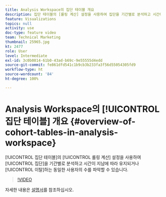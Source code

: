 ```yaml
---
title: Analysis Workspace의 집단 테이블 개요
description: 집단 테이블의 [롤링 계산] 설정을 사용하여 집단을 기간별로 분석하고 시간이 지남에 따라 유지되거나 이탈하는 동일한 사용자의 수를 파악할 수 있습니다.
feature: Visualizations
topics: null
activity: use
doc-type: feature video
team: Technical Marketing
thumbnail: 25965.jpg
kt: 2477
role: User
level: Intermediate
exl-id: 3c0b0814-61b0-43ad-b69c-9e55555d4edd
source-git-commit: fe861dfd541c1b9cb3b233fa3f56d55054305fd9
workflow-type: ht
source-wordcount: '84'
ht-degree: 100%

---
```


# Analysis Workspace의 [!UICONTROL 집단 테이블] 개요 {#overview-of-cohort-tables-in-analysis-workspace}

[!UICONTROL 집단 테이블]의 [!UICONTROL 롤링 계산] 설정을 사용하여 [!UICONTROL 집단]을 기간별로 분석하고 시간이 지남에 따라 유지되거나 [!UICONTROL 이탈]하는 동일한 사용자의 수를 파악할 수 있습니다.

>[!VIDEO](https://video.tv.adobe.com/v/25965/?quality=12)

자세한 내용은 [설명서](https://experienceleague.adobe.com/docs/analytics/analyze/analysis-workspace/visualizations/cohort-table/cohort-analysis.html?lang=ko)를 참조하십시오.
